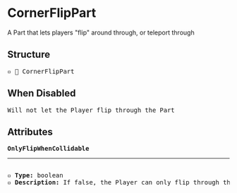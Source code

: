 # CornerFlipPart

A Part that lets players "flip" around through, or teleport through

## Structure
<pre>
▫️ 🔲 CornerFlipPart
</pre>

## When Disabled
<pre>
Will not let the Player flip through the Part
</pre>

## Attributes
<pre>
<b>OnlyFlipWhenCollidable</b>  
<hr>
▫️ <b>Type:</b> boolean  
▫️ <b>Description:</b> If false, the Player can only flip through this Part if the Part is CanCollide true
</pre>
